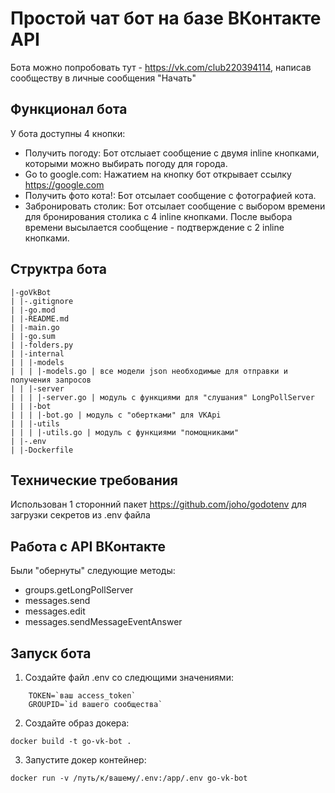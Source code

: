 # Простой чат бот на базе ВКонтакте API

Бота можно попробовать тут - <https://vk.com/club220394114>, написав сообществу в личные сообщения "Начать"

## Функционал бота

У бота доступны 4 кнопки:
- Получить погоду: Бот отслыает сообщение с двумя inline кнопками, которыми можно выбирать погоду для города.
- Go to google.com: Нажатием на кнопку бот открывает cсылку <https://google.com>
- Получить фото кота!: Бот отсылает сообщение с фотографией кота.
- Забронировать столик: Бот отсылает сообщение с выбором времени для бронирования столика с 4 inline кнопками. После выбора времени высылается сообщение - подтверждение с 2 inline кнопками.

## Структра бота

```
|-goVkBot
| |-.gitignore
| |-go.mod
| |-README.md
| |-main.go
| |-go.sum
| |-folders.py
| |-internal
| | |-models
| | | |-models.go | все модели json необходимые для отправки и получения запросов
| | |-server
| | | |-server.go | модуль с функциями для "слушания" LongPollServer
| | |-bot
| | | |-bot.go | модуль с "обертками" для VKApi
| | |-utils
| | | |-utils.go | модуль с функциями "помощниками"
| |-.env
| |-Dockerfile
```

## Технические требования

Использован 1 сторонний пакет <https://github.com/joho/godotenv> для загрузки секретов из .env файла

## Работа с API ВКонтакте

Были "обернуты" следующие методы:

- groups.getLongPollServer
- messages.send
- messages.edit
- messages.sendMessageEventAnswer

## Запуск бота

1. Создайте файл .env cо следющими значениями:

```env
    TOKEN=`ваш access_token`
    GROUPID=`id вашего сообщества`
```

2. Создайте образ докера:
```shell
docker build -t go-vk-bot .
```

3. Запустите докер контейнер:
```
docker run -v /путь/к/вашему/.env:/app/.env go-vk-bot
```
